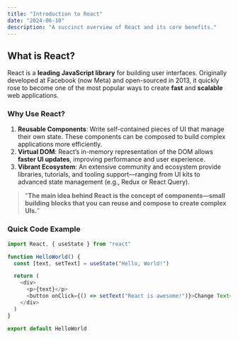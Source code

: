 ```yaml
---
title: "Introduction to React"
date: "2024-06-10"
description: "A succinct overview of React and its core benefits."
---
```


## What is React?

React is a **leading JavaScript library** for building user interfaces. Originally developed at Facebook (now Meta) and open-sourced in 2013, it quickly rose to become one of the most popular ways to create **fast** and **scalable** web applications.

### Why Use React?

1. **Reusable Components**: Write self-contained pieces of UI that manage their own state. These components can be composed to build complex applications more efficiently.
2. **Virtual DOM**: React’s in-memory representation of the DOM allows **faster UI updates**, improving performance and user experience.
3. **Vibrant Ecosystem**: An extensive community and ecosystem provide libraries, tutorials, and tooling support—ranging from UI kits to advanced state management (e.g., Redux or React Query).

> "**The main idea behind React is the concept of components—small building blocks that you can reuse and compose to create complex UIs.**"

### Quick Code Example

```js
import React, { useState } from "react"

function HelloWorld() {
  const [text, setText] = useState("Hello, World!")

  return (
    <div>
      <p>{text}</p>
      <button onClick={() => setText("React is awesome!")}>Change Text</button>
    </div>
  )
}

export default HelloWorld
```
